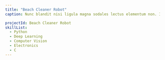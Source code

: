 ```yaml
---
title: "Beach Cleaner Robot"
caption: Nunc blandit nisi ligula magna sodales lectus elementum non. Integer id venenatis velit.

projectId: Beach Cleaner Robot
skillList:
  - Python
  - Deep Learning 
  - Computer Vision
  - Electronics
  - C
---
```

